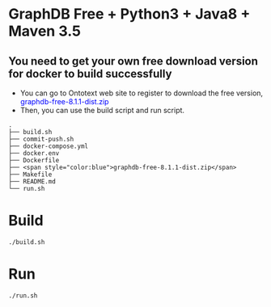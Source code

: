 # GraphDB Free + Python3 + Java8 + Maven 3.5


## You need to get your own free download version for docker to build successfully
- You can go to Ontotext web site to register to download the free version, <span style="color:blue">graphdb-free-8.1.1-dist.zip</span>
- Then, you can use the build script and run script.
```
.
├── build.sh
├── commit-push.sh
├── docker-compose.yml
├── docker.env
├── Dockerfile
├── <span style="color:blue">graphdb-free-8.1.1-dist.zip</span>
├── Makefile
├── README.md
└── run.sh

```

# Build
```
./build.sh
```

# Run
```
./run.sh
```

